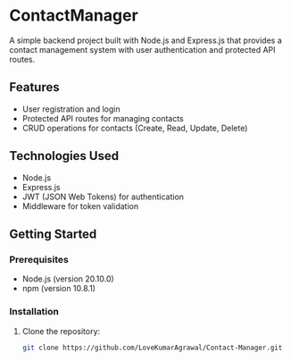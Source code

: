 # ContactManager

A simple backend project built with Node.js and Express.js that provides a contact management system with user authentication and protected API routes.

## Features

- User registration and login
- Protected API routes for managing contacts
- CRUD operations for contacts (Create, Read, Update, Delete)

## Technologies Used

- Node.js
- Express.js
- JWT (JSON Web Tokens) for authentication
- Middleware for token validation

## Getting Started

### Prerequisites

- Node.js (version 20.10.0)
- npm (version 10.8.1)

### Installation

1. Clone the repository:
   ```bash
   git clone https://github.com/LoveKumarAgrawal/Contact-Manager.git
